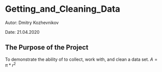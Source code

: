 # Getting_and_Cleaning_Data

Autor: Dmitry Kozhevnikov


Date: 21.04.2020 

## The Purpose of the Project
To demonstrate the ability of to collect, work with, and clean a data set.
 $A = \pi*r^{2}$
